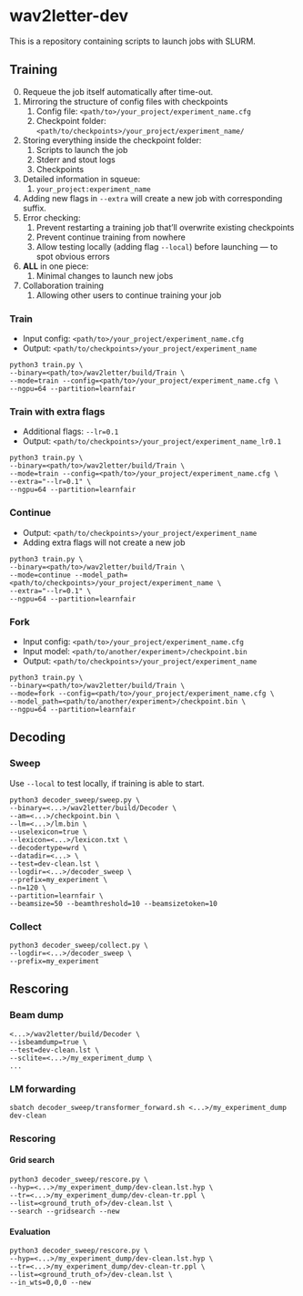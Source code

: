 # wav2letter-dev
This is a repository containing scripts to launch jobs with SLURM.


## Training
0. Requeue the job itself automatically after time-out.
1. Mirroring the structure of config files with checkpoints
    1. Config file: `<path/to>/your_project/experiment_name.cfg`
    2. Checkpoint folder: `<path/to/checkpoints>/your_project/experiment_name/`
2. Storing everything inside the checkpoint folder:
    1. Scripts to launch the job
    2. Stderr and stout logs
    3. Checkpoints
3. Detailed information in squeue:
    1. `your_project:experiment_name`
4. Adding new flags in `--extra` will create a new job with corresponding suffix.
5. Error checking:
    1. Prevent restarting a training job that’ll overwrite existing checkpoints
    2. Prevent continue training from nowhere
    3. Allow testing locally (adding flag `--local`) before launching — to spot obvious errors
6. **ALL** in one piece:
    1. Minimal changes to launch new jobs
7. Collaboration training
    1. Allowing other users to continue training your job

### Train

- Input config: `<path/to>/your_project/experiment_name.cfg`
- Output: `<path/to/checkpoints>/your_project/experiment_name`

```
python3 train.py \
--binary=<path/to>/wav2letter/build/Train \
--mode=train --config=<path/to>/your_project/experiment_name.cfg \
--ngpu=64 --partition=learnfair
```

### Train with extra flags
- Additional flags: `--lr=0.1`
- Output: `<path/to/checkpoints>/your_project/experiment_name_lr0.1`

```
python3 train.py \
--binary=<path/to>/wav2letter/build/Train \
--mode=train --config=<path/to>/your_project/experiment_name.cfg \
--extra="--lr=0.1" \
--ngpu=64 --partition=learnfair
```

### Continue
- Output: `<path/to/checkpoints>/your_project/experiment_name`
- Adding extra flags will not create a new job

```
python3 train.py \
--binary=<path/to>/wav2letter/build/Train \
--mode=continue --model_path=<path/to/checkpoints>/your_project/experiment_name \
--extra="--lr=0.1" \
--ngpu=64 --partition=learnfair
```

### Fork
- Input config: `<path/to>/your_project/experiment_name.cfg`
- Input model: `<path/to/another/experiment>/checkpoint.bin`
- Output: `<path/to/checkpoints>/your_project/experiment_name`

```
python3 train.py \
--binary=<path/to>/wav2letter/build/Train \
--mode=fork --config=<path/to>/your_project/experiment_name.cfg \
--model_path=<path/to/another/experiment>/checkpoint.bin \
--ngpu=64 --partition=learnfair
```


## Decoding

### Sweep
Use `--local` to test locally, if training is able to start.
```
python3 decoder_sweep/sweep.py \
--binary=<...>/wav2letter/build/Decoder \
--am=<...>/checkpoint.bin \
--lm=<...>/lm.bin \
--uselexicon=true \
--lexicon=<...>/lexicon.txt \
--decodertype=wrd \
--datadir=<...> \
--test=dev-clean.lst \
--logdir=<...>/decoder_sweep \
--prefix=my_experiment \
--n=120 \
--partition=learnfair \
--beamsize=50 --beamthreshold=10 --beamsizetoken=10
```

### Collect
```
python3 decoder_sweep/collect.py \
--logdir=<...>/decoder_sweep \
--prefix=my_experiment 
```


## Rescoring

### Beam dump
```
<...>/wav2letter/build/Decoder \
--isbeamdump=true \
--test=dev-clean.lst \
--sclite=<...>/my_experiment_dump \
...
```

### LM forwarding
```
sbatch decoder_sweep/transformer_forward.sh <...>/my_experiment_dump dev-clean
```

### Rescoring 

#### Grid search
```
python3 decoder_sweep/rescore.py \
--hyp=<...>/my_experiment_dump/dev-clean.lst.hyp \
--tr=<...>/my_experiment_dump/dev-clean-tr.ppl \
--list=<ground_truth_of>/dev-clean.lst \
--search --gridsearch --new
```

#### Evaluation
```
python3 decoder_sweep/rescore.py \
--hyp=<...>/my_experiment_dump/dev-clean.lst.hyp \
--tr=<...>/my_experiment_dump/dev-clean-tr.ppl \
--list=<ground_truth_of>/dev-clean.lst \
--in_wts=0,0,0 --new
```


